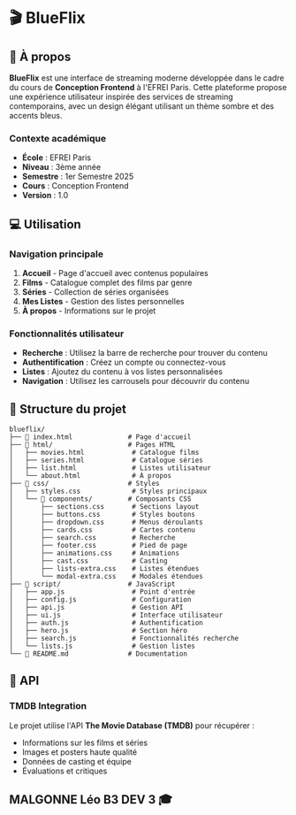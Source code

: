 # 🎬 BlueFlix


## 🎯 À propos

**BlueFlix** est une interface de streaming moderne développée dans le cadre du cours de **Conception Frontend** à l'EFREI Paris. Cette plateforme propose une expérience utilisateur inspirée des services de streaming contemporains, avec un design élégant utilisant un thème sombre et des accents bleus.

### Contexte académique
- **École** : EFREI Paris
- **Niveau** : 3ème année
- **Semestre** : 1er Semestre 2025
- **Cours** : Conception Frontend
- **Version** : 1.0





## 💻 Utilisation

### Navigation principale
1. **Accueil** - Page d'accueil avec contenus populaires
2. **Films** - Catalogue complet des films par genre
3. **Séries** - Collection de séries organisées
4. **Mes Listes** - Gestion des listes personnelles
5. **À propos** - Informations sur le projet

### Fonctionnalités utilisateur
- **Recherche** : Utilisez la barre de recherche pour trouver du contenu
- **Authentification** : Créez un compte ou connectez-vous
- **Listes** : Ajoutez du contenu à vos listes personnalisées
- **Navigation** : Utilisez les carrousels pour découvrir du contenu

## 📁 Structure du projet

```
blueflix/
├── 📄 index.html              # Page d'accueil
├── 📁 html/                   # Pages HTML
│   ├── movies.html            # Catalogue films
│   ├── series.html            # Catalogue séries  
│   ├── list.html              # Listes utilisateur
│   └── about.html             # À propos
├── 📁 css/                    # Styles
│   ├── styles.css             # Styles principaux
│   └── 📁 components/         # Composants CSS
│       ├── sections.css       # Sections layout
│       ├── buttons.css        # Styles boutons
│       ├── dropdown.css       # Menus déroulants
│       ├── cards.css          # Cartes contenu
│       ├── search.css         # Recherche
│       ├── footer.css         # Pied de page
│       ├── animations.css     # Animations
│       ├── cast.css           # Casting
│       ├── lists-extra.css    # Listes étendues
│       └── modal-extra.css    # Modales étendues
├── 📁 script/                 # JavaScript
│   ├── app.js                 # Point d'entrée
│   ├── config.js              # Configuration
│   ├── api.js                 # Gestion API
│   ├── ui.js                  # Interface utilisateur
│   ├── auth.js                # Authentification
│   ├── hero.js                # Section héro
│   ├── search.js              # Fonctionnalités recherche
│   └── lists.js               # Gestion listes
└── 📄 README.md               # Documentation
```

## 🔌 API

### TMDB Integration
Le projet utilise l'API **The Movie Database (TMDB)** pour récupérer :
- Informations sur les films et séries
- Images et posters haute qualité
- Données de casting et équipe
- Évaluations et critiques


## MALGONNE Léo B3 DEV 3 🎓